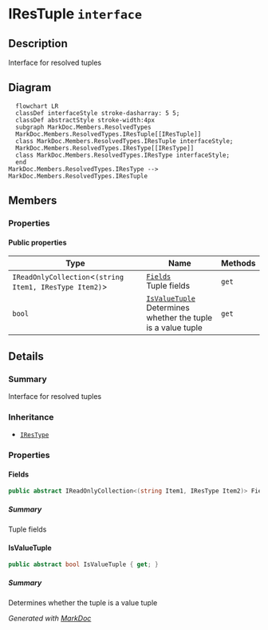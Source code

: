 # IResTuple `interface`

## Description
Interface for resolved tuples

## Diagram
```mermaid
  flowchart LR
  classDef interfaceStyle stroke-dasharray: 5 5;
  classDef abstractStyle stroke-width:4px
  subgraph MarkDoc.Members.ResolvedTypes
  MarkDoc.Members.ResolvedTypes.IResTuple[[IResTuple]]
  class MarkDoc.Members.ResolvedTypes.IResTuple interfaceStyle;
  MarkDoc.Members.ResolvedTypes.IResType[[IResType]]
  class MarkDoc.Members.ResolvedTypes.IResType interfaceStyle;
  end
MarkDoc.Members.ResolvedTypes.IResType --> MarkDoc.Members.ResolvedTypes.IResTuple
```

## Members
### Properties
#### Public  properties
| Type | Name | Methods |
| --- | --- | --- |
| `IReadOnlyCollection`&lt;`(string Item1, IResType Item2)`&gt; | [`Fields`](markdoc/members/resolvedtypes/IResTuple.md#fields)<br>Tuple fields | `get` |
| `bool` | [`IsValueTuple`](markdoc/members/resolvedtypes/IResTuple.md#isvaluetuple)<br>Determines whether the tuple is a value tuple | `get` |

## Details
### Summary
Interface for resolved tuples

### Inheritance
 - [
`IResType`
](./IResType.md)

### Properties
#### Fields
```csharp
public abstract IReadOnlyCollection<(string Item1, IResType Item2)> Fields { get; }
```
##### Summary
Tuple fields

#### IsValueTuple
```csharp
public abstract bool IsValueTuple { get; }
```
##### Summary
Determines whether the tuple is a value tuple

*Generated with* [*MarkDoc*](https://github.com/hailstorm75/MarkDoc.Core)
